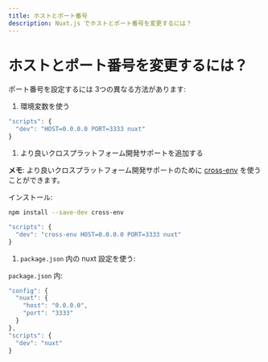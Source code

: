 ```yaml
---
title: ホストとポート番号
description: Nuxt.js でホストとポート番号を変更するには？
---
```


# ホストとポート番号を変更するには？

ポート番号を設定するには 3つの異なる方法があります:

1. 環境変数を使う

```js
"scripts": {
  "dev": "HOST=0.0.0.0 PORT=3333 nuxt"
}
```

1. より良いクロスプラットフォーム開発サポートを追加する

**メモ**: より良いクロスプラットフォーム開発サポートのために [cross-env](https://www.npmjs.com/package/cross-env) を使うことができます。

インストール:

```bash
npm install --save-dev cross-env
```

```js
"scripts": {
  "dev": "cross-env HOST=0.0.0.0 PORT=3333 nuxt"
}
```

1. `package.json` 内の nuxt 設定を使う:

`package.json` 内:

```js
"config": {
  "nuxt": {
    "host": "0.0.0.0",
    "port": "3333"
  }
},
"scripts": {
  "dev": "nuxt"
}
```
